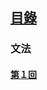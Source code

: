 ## [<ruby><span>目錄</span><rt data-rt="もくろく"></rt></ruby>](../README.md)

### 文法

#### [第１回](./第１回.md)

